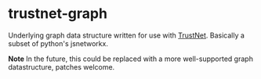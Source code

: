 # trustnet-graph
Underlying graph data structure written for use with [TrustNet](https://github.com/cblgh/trustnet). Basically a subset of python's jsnetworkx.

**Note** In the future, this could be replaced with a more well-supported graph datastructure, patches welcome.

